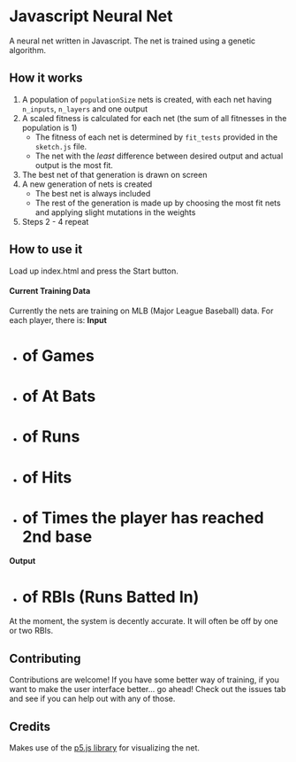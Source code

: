 # Javascript Neural Net
A neural net written in Javascript. The net is trained using a genetic algorithm.

## How it works
1. A population of `populationSize` nets is created, with each net having `n_inputs`, `n_layers` and one output
2. A scaled fitness is calculated for each net (the sum of all fitnesses in the population is 1)
    * The fitness of each net is determined by `fit_tests` provided in the `sketch.js` file.
    * The net with the _least_ difference between desired output and actual output is the most fit.
3. The best net of that generation is drawn on screen
4. A new generation of nets is created
    * The best net is always included
    * The rest of the generation is made up by choosing the most fit nets and applying slight mutations in the weights
5. Steps 2 - 4 repeat

## How to use it
Load up index.html and press the Start button.
#### Current Training Data
Currently the nets are training on MLB (Major League Baseball) data. For each player, there is:
**Input**
* # of Games
* # of At Bats
* # of Runs
* # of Hits
* # of Times the player has reached 2nd base

**Output**
* # of RBIs (Runs Batted In)

At the moment, the system is decently accurate. It will often be off by one or two RBIs.

## Contributing
Contributions are welcome! If you have some better way of training, if you want to make the user interface better... go ahead!
Check out the issues tab and see if you can help out with any of those.

## Credits
Makes use of the [p5.js library](https://p5js.org) for visualizing the net.
